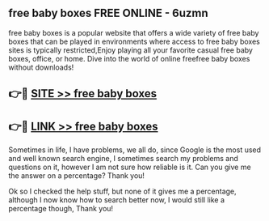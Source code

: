 ## free baby boxes FREE ONLINE - 6uzmn

free baby boxes is a popular website that offers a wide variety of free baby boxes that can be played in environments where access to free baby boxes sites is typically restricted,Enjoy playing all your favorite casual free baby boxes, office, or home. Dive into the world of online freefree baby boxes without downloads!

## 👉🔴 [SITE >> free baby boxes](http://news.freeplayer.one?title=free_baby_boxes&ref=FRRE)

## 👉🔴 [LINK >> free baby boxes](http://news.freeplayer.one?title=free_baby_boxes&ref=FREE)

Sometimes in life, I have problems, we all do, since Google is the most used and well known search engine, I sometimes search my problems and questions on it, however I am not sure how reliable is it. Can you give me the answer on a percentage? Thank you!

Ok so I checked the help stuff, but none of it gives me a percentage, although I now know how to search better now, I would still like a percentage though, Thank you!